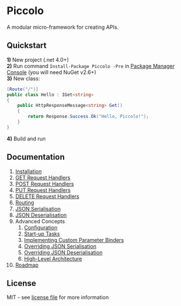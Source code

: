 # Piccolo
A modular micro-framework for creating APIs.

## Quickstart
**1)** New project (.net 4.0+)<br />
**2)** Run command `Install-Package Piccolo -Pre` in [Package Manager Console](http://docs.nuget.org/docs/start-here/using-the-package-manager-console) (you will need NuGet v2.6+)<br />
**3)** New class:<br />

```csharp
[Route("/")]
public class Hello : IGet<string>
{
	public HttpResponseMessage<string> Get()
	{
		return Response.Success.Ok("Hello, Piccolo!");
	}
}
```

**4)** Build and run

## Documentation
1. [Installation](https://github.com/opentable/Piccolo/wiki/Installation)
1. [GET Request Handlers](https://github.com/opentable/Piccolo/wiki/GET-Request-Handlers)
1. [POST Request Handlers](https://github.com/opentable/Piccolo/wiki/POST-Request-Handlers)
1. [PUT Request Handlers](https://github.com/opentable/Piccolo/wiki/PUT-Request-Handlers)
1. [DELETE Request Handlers](https://github.com/opentable/Piccolo/wiki/DELETE-Request-Handlers)
1. [Routing](https://github.com/opentable/Piccolo/wiki/Routing)
1. [JSON Serialisation](https://github.com/opentable/Piccolo/wiki/JSON-Serialisation)
1. [JSON Deserialisation](https://github.com/opentable/Piccolo/wiki/JSON-Deserialisation)
1. Advanced Concepts
    1. [Configuration](https://github.com/opentable/Piccolo/wiki/Configuration)
    1. [Start-up Tasks](https://github.com/opentable/Piccolo/wiki/Startup-Tasks)
    1. [Implementing Custom Parameter Binders](https://github.com/opentable/Piccolo/wiki/Implementing-Custom-Parameter-Binders)
    1. [Overriding JSON Serialisation](https://github.com/opentable/Piccolo/wiki/Overriding-JSON-Serialisation)
    1. [Overriding JSON Deserialisation](https://github.com/opentable/Piccolo/wiki/Overriding-JSON-Deserialisation)
    1. [High-Level Architecture](https://github.com/opentable/Piccolo/wiki/High-Level-Architecture)
1. [Roadmap](https://github.com/opentable/Piccolo/wiki/Roadmap)

## License
MIT - see [license file](https://github.com/opentable/Piccolo/blob/master/LICENSE) for more information
